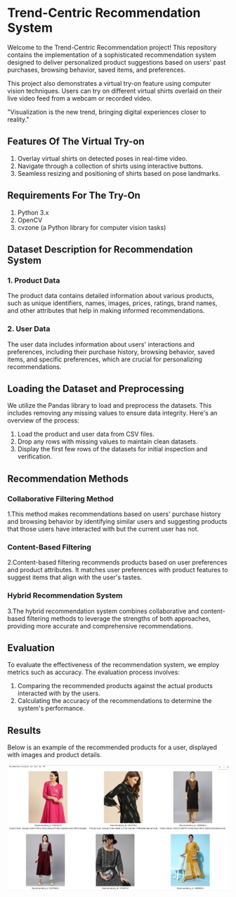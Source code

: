 # Trend-Centric Recommendation System 

Welcome to the Trend-Centric Recommendation project! This repository contains the implementation of a sophisticated recommendation system designed to deliver personalized product suggestions based on users' past purchases, browsing behavior, saved items, and preferences. 

This project also demonstrates a virtual try-on feature using computer vision techniques. Users can try on different virtual shirts overlaid on their live video feed from a webcam or recorded video.

"Visualization is the new trend, bringing digital experiences closer to reality."

## Features Of The Virtual Try-on
1. Overlay virtual shirts on detected poses in real-time video.
2. Navigate through a collection of shirts using interactive buttons.
3. Seamless resizing and positioning of shirts based on pose landmarks.

## Requirements For The Try-On
1. Python 3.x
2. OpenCV
3. cvzone (a Python library for computer vision tasks)

## Dataset Description for Recommendation System

### 1. Product Data
The product data contains detailed information about various products, such as unique identifiers, names, images, prices, ratings, brand names, and other attributes that help in making informed recommendations.

### 2. User Data
The user data includes information about users' interactions and preferences, including their purchase history, browsing behavior, saved items, and specific preferences, which are crucial for personalizing recommendations.

## Loading the Dataset and Preprocessing

We utilize the Pandas library to load and preprocess the datasets. This includes removing any missing values to ensure data integrity. Here's an overview of the process:

1. Load the product and user data from CSV files.
2. Drop any rows with missing values to maintain clean datasets.
3. Display the first few rows of the datasets for initial inspection and verification.

## Recommendation Methods

### Collaborative Filtering Method
1.This method makes recommendations based on users' purchase history and browsing behavior by identifying similar users and suggesting products that those users have interacted with but the current user has not.

### Content-Based Filtering
2.Content-based filtering recommends products based on user preferences and product attributes. It matches user preferences with product features to suggest items that align with the user's tastes.

### Hybrid Recommendation System
3.The hybrid recommendation system combines collaborative and content-based filtering methods to leverage the strengths of both approaches, providing more accurate and comprehensive recommendations.

## Evaluation

To evaluate the effectiveness of the recommendation system, we employ metrics such as accuracy. The evaluation process involves:
1. Comparing the recommended products against the actual products interacted with by the users.
2. Calculating the accuracy of the recommendations to determine the system's performance.

## Results

Below is an example of the recommended products for a user, displayed with images and product details.

![Recommended Products](img1.png)

##

